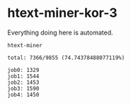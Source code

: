 # htext-miner-kor-3

Everything doing here is automated.

```
htext-miner

total: 7366/9855 (74.74378488077119%)

job0: 1329
job1: 1544
job2: 1453
job3: 1590
job4: 1450
```